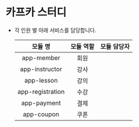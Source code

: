 # 카프카 스터디 
- 각 인원 별 아래 서비스를 담당합니다.

  | 모듈 명   | 모듈 역할 | 모듈 담당자 |
  |:-----:|:--------:|:--------:|
  | app-member    |  회원   |   |
  | app-instructor    |  강사   |   |
  | app-lesson    |  강의   |   |
  | app-registration    |  수강   |   |
  | app-payment    |  결제   |   |
  | app-coupon    |  쿠폰   |   |
